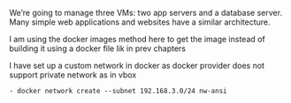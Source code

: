 We’re going to manage three VMs: two app servers and a database server. Many simple web applications and websites have a similar architecture.

I am using the docker images method here to get the image instead of building it using a docker file lik in prev chapters

I have set up a custom network in docker as docker provider does not support private network as in vbox

```console
- docker network create --subnet 192.168.3.0/24 nw-ansi
```
